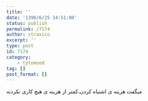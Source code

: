 ```yaml
---
title: ''
date: '1396/6/25 14:51:00'
status: publish
permalink: /7174
author: straxico
excerpt: ''
type: post
id: 7174
category:
    - tytomood
tag: []
post_format: []
---
```

میگفت هزینه ی اشتباه کردن،کمتر از هزینه ی هیچ کاری نکردنه